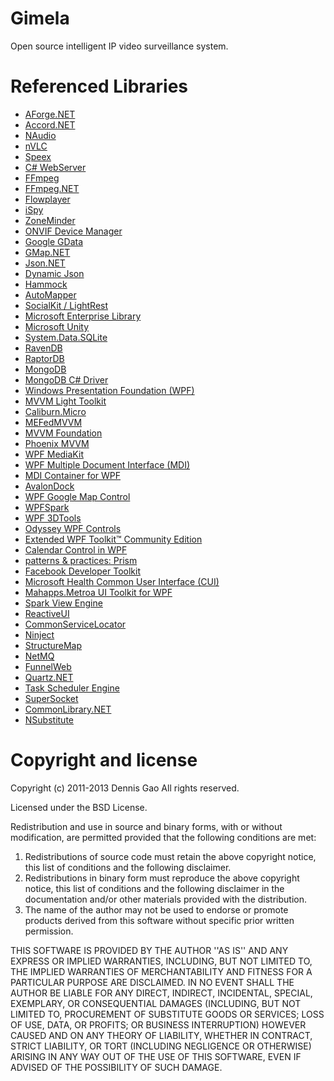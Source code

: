Gimela
======

Open source intelligent IP video surveillance system.

Referenced Libraries
====================
+ [AForge.NET](http://www.aforgenet.com/)
+ [Accord.NET](http://accord-framework.net/)
+ [NAudio](http://naudio.codeplex.com/)
+ [nVLC](http://www.codeproject.com/Articles/109639/nVLC)
+ [Speex](http://speex.org/)
+ [C# WebServer](http://webserver.codeplex.com/)
+ [FFmpeg](http://www.ffmpeg.org/)
+ [FFmpeg.NET](http://ffmpegdotnet.codeplex.com/)
+ [Flowplayer](http://flowplayer.org/)
+ [iSpy](http://www.ispyconnect.com/)
+ [ZoneMinder](http://www.zoneminder.com/)
+ [ONVIF Device Manager](http://sourceforge.net/projects/onvifdm/)
+ [Google GData](https://developers.google.com/gdata/)
+ [GMap.NET](http://gmapdotnet.codeplex.com/)
+ [Json.NET](http://json.codeplex.com/)
+ [Dynamic Json](http://dynamicjson.codeplex.com/)
+ [Hammock](https://github.com/danielcrenna/hammock)
+ [AutoMapper](http://automapper.org/)
+ [SocialKit / LightRest](http://lightrest.codeplex.com/)
+ [Microsoft Enterprise Library](http://msdn.microsoft.com/en-us/library/ff648951.aspx)
+ [Microsoft Unity](https://unity.codeplex.com/)
+ [System.Data.SQLite](http://system.data.sqlite.org/)
+ [RavenDB](http://ravendb.net/)
+ [RaptorDB](http://raptordb.codeplex.com/)
+ [MongoDB](http://www.mongodb.org/)
+ [MongoDB C# Driver](http://docs.mongodb.org/ecosystem/tutorial/use-csharp-driver/)
+ [Windows Presentation Foundation (WPF)](http://wpf.codeplex.com/)
+ [MVVM Light Toolkit](http://mvvmlight.codeplex.com/)
+ [Caliburn.Micro](http://caliburnmicro.codeplex.com/)
+ [MEFedMVVM](http://mefedmvvm.codeplex.com/)
+ [MVVM Foundation](http://mvvmfoundation.codeplex.com/)
+ [Phoenix MVVM](http://phoenixframework.codeplex.com/)
+ [WPF MediaKit](http://wpfmediakit.codeplex.com/)
+ [WPF Multiple Document Interface (MDI)](http://wpfmdi.codeplex.com/)
+ [MDI Container for WPF](http://mdicontainer.codeplex.com/)
+ [AvalonDock](http://avalondock.codeplex.com/)
+ [WPF Google Map Control](http://wpfgooglemap.codeplex.com/)
+ [WPFSpark](http://wpfspark.codeplex.com/)
+ [WPF 3DTools](http://3dtools.codeplex.com/)
+ [Odyssey WPF Controls](http://odyssey.codeplex.com/)
+ [Extended WPF Toolkit™ Community Edition](http://wpftoolkit.codeplex.com/)
+ [Calendar Control in WPF](http://wpfcalendarcontrol.codeplex.com/)
+ [patterns & practices: Prism](http://compositewpf.codeplex.com/)
+ [Facebook Developer Toolkit](http://facebooktoolkit.codeplex.com/)
+ [Microsoft Health Common User Interface (CUI)](http://mscui.codeplex.com/)
+ [Mahapps.Metroa UI Toolkit for WPF](http://mahapps.com/MahApps.Metro/)
+ [Spark View Engine](http://sparkviewengine.codeplex.com/)
+ [ReactiveUI](http://www.reactiveui.net/)
+ [CommonServiceLocator](http://commonservicelocator.codeplex.com/)
+ [Ninject](http://www.ninject.org/)
+ [StructureMap](http://docs.structuremap.net/)
+ [NetMQ](https://github.com/zeromq/netmq)
+ [FunnelWeb](http://www.funnelweblog.com/)
+ [Quartz.NET](http://www.quartz-scheduler.net/)
+ [Task Scheduler Engine](http://taskschedulerengine.codeplex.com/)
+ [SuperSocket](http://supersocket.codeplex.com/)
+ [CommonLibrary.NET](http://commonlibrarynet.codeplex.com/)
+ [NSubstitute](http://nsubstitute.github.io/)

Copyright and license
=====================

Copyright (c) 2011-2013 Dennis Gao
All rights reserved.

Licensed under the BSD License.

Redistribution and use in source and binary forms, with or without
modification, are permitted provided that the following conditions
are met:
1. Redistributions of source code must retain the above copyright
   notice, this list of conditions and the following disclaimer.
2. Redistributions in binary form must reproduce the above copyright
   notice, this list of conditions and the following disclaimer in the
   documentation and/or other materials provided with the distribution.
3. The name of the author may not be used to endorse or promote products
   derived from this software without specific prior written permission.

THIS SOFTWARE IS PROVIDED BY THE AUTHOR ''AS IS'' AND ANY EXPRESS OR
IMPLIED WARRANTIES, INCLUDING, BUT NOT LIMITED TO, THE IMPLIED WARRANTIES
OF MERCHANTABILITY AND FITNESS FOR A PARTICULAR PURPOSE ARE DISCLAIMED.
IN NO EVENT SHALL THE AUTHOR BE LIABLE FOR ANY DIRECT, INDIRECT,
INCIDENTAL, SPECIAL, EXEMPLARY, OR CONSEQUENTIAL DAMAGES (INCLUDING, BUT
NOT LIMITED TO, PROCUREMENT OF SUBSTITUTE GOODS OR SERVICES; LOSS OF USE,
DATA, OR PROFITS; OR BUSINESS INTERRUPTION) HOWEVER CAUSED AND ON ANY
THEORY OF LIABILITY, WHETHER IN CONTRACT, STRICT LIABILITY, OR TORT
(INCLUDING NEGLIGENCE OR OTHERWISE) ARISING IN ANY WAY OUT OF THE USE OF
THIS SOFTWARE, EVEN IF ADVISED OF THE POSSIBILITY OF SUCH DAMAGE.
